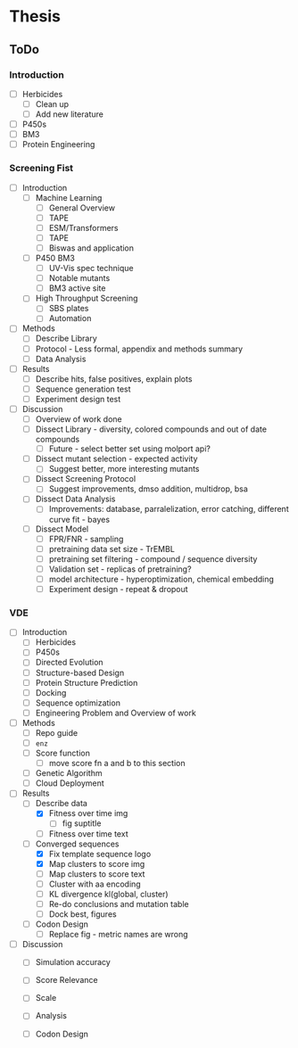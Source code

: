 # Thesis

## ToDo

### Introduction
- [ ] Herbicides
	- [ ] Clean up 
	- [ ] Add new literature
- [ ] P450s
- [ ] BM3
- [ ] Protein Engineering

### Screening Fist
- [ ] Introduction
	- [ ] Machine Learning
		- [ ] General Overview
		- [ ] TAPE 
		- [ ] ESM/Transformers 
		- [ ] TAPE 
		- [ ] Biswas and application 
	- [ ] P450 BM3 
		- [ ] UV-Vis spec technique
		- [ ] Notable mutants
		- [ ] BM3 active site
	- [ ] High Throughput Screening 
		- [ ] SBS plates
		- [ ] Automation
- [ ] Methods
	- [ ] Describe Library
	- [ ] Protocol - Less formal, appendix and methods summary
	- [ ] Data Analysis
- [ ] Results
	- [ ] Describe hits, false positives, explain plots 
	- [ ] Sequence generation test
	- [ ] Experiment design test
- [ ] Discussion
	- [ ] Overview of work done
	- [ ] Dissect Library - diversity, colored compounds and out of date compounds
		- [ ] Future - select better set using molport api?
	- [ ] Dissect mutant selection - expected activity
		- [ ] Suggest better, more interesting mutants
	- [ ] Dissect Screening Protocol
		- [ ] Suggest improvements, dmso addition, multidrop, bsa
	- [ ] Dissect Data Analysis
		- [ ] Improvements: database, parralelization, error catching, different curve fit - bayes
	- [ ] Dissect Model
		- [ ] FPR/FNR - sampling
		- [ ] pretraining data set size - TrEMBL
		- [ ] pretraining set filtering - compound / sequence diversity
		- [ ] Validation set - replicas of pretraining?
		- [ ] model architecture - hyperoptimization, chemical embedding
		- [ ] Experiment design - repeat & dropout

### VDE
- [ ] Introduction
	- [ ] Herbicides
	- [ ] P450s
	- [ ] Directed Evolution
	- [ ] Structure-based Design
	- [ ] Protein Structure Prediction
	- [ ] Docking
	- [ ] Sequence optimization
	- [ ] Engineering Problem and Overview of work
- [ ] Methods
	- [ ] Repo guide
	- [ ] `enz`
	- [ ] Score function 
		- [ ] move score fn a and b to this section
	- [ ] Genetic Algorithm
	- [ ] Cloud Deployment
- [ ] Results
	- [ ] Describe data
		- [x] Fitness over time img
			- [ ] fig suptitle
		- [ ] Fitness over time text
	- [ ] Converged sequences
		- [x] Fix template sequence logo
		- [x] Map clusters to score img
		- [ ] Map clusters to score text
		- [ ] Cluster with aa encoding
		- [ ] KL divergence kl(global, cluster)
		- [ ] Re-do conclusions and mutation table
		- [ ] Dock best, figures
	- [ ] Codon Design
		- [ ] Replace fig - metric names are wrong
- [ ] Discussion
	- [ ] Simulation accuracy
	- [ ] Score Relevance 
	- [ ] Scale
	- [ ] Analysis 
	- [ ] Codon Design

